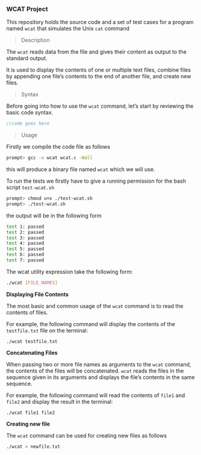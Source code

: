 ### WCAT Project

This repository holds the source code and a set of test cases for a program named `wcat` that simulates the Unix `cat` command

> Description

The `wcat` reads data from the file and gives their content as output to the standard output.

It is used to display the contents of one or multiple text files, combine files by appending one file’s contents to the end of another file, and create new files.

> Syntax

Before going into how to use the `wcat` command, let’s start by reviewing the basic code syntax.

```c
//code goes here
```



> Usage

Firstly we compile the code file as follows

``` bash
prompt> gcc -o wcat wcat.c -Wall 
```

this will produce a binary file named `wcat` which we will use.

To run the tests we firstly have to give a running permission for the bash script `test-wcat.sh`

```bash
prompt> chmod u+x ./test-wcat.sh
prompt> ./test-wcat.sh
```

the output will be in the following form

```bash
test 1: passed
test 2: passed
test 3: passed
test 4: passed
test 5: passed
test 6: passed
test 7: passed
```

The wcat utility expression take the following form:

```sh
./wcat [FILE_NAMES]
```

**Displaying File Contents**

The most basic and common usage of the `wcat` command is to read the contents of files.

For example, the following command will display the contents of the `testfile.txt` file on the terminal:

```
./wcat testfile.txt
```

**Concatenating Files**

When passing two or more file names as arguments to the `wcat` command, the contents of the files will be concatenated. `wcat` reads the files in the sequence given in its arguments and displays the file’s contents in the same sequence.

For example, the following command will read the contents of `file1` and `file2` and display the result in the terminal:

```
./wcat file1 file2
```

**Creating new file**

The `wcat` command can be used for creating new files as follows

```bash
./wcat > newfile.txt
```



